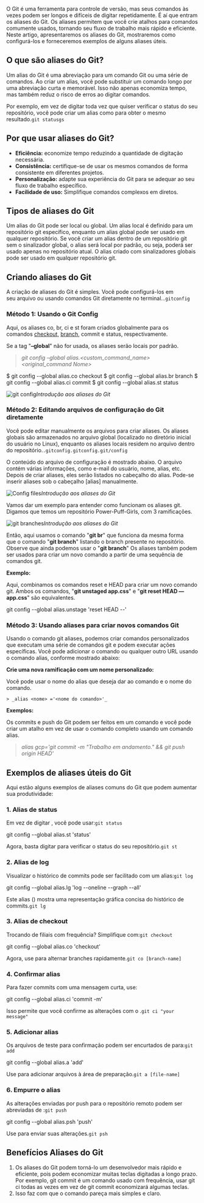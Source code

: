 O Git é uma ferramenta para controle de versão, mas seus comandos às vezes podem ser longos e difíceis de digitar repetidamente. É aí que entram os aliases do Git. Os aliases permitem que você crie atalhos para comandos comumente usados, tornando seu fluxo de trabalho mais rápido e eficiente. Neste artigo, apresentaremos os aliases do Git, mostraremos como configurá-los e forneceremos exemplos de alguns aliases úteis.

## O que são aliases do Git?

Um alias do Git é uma abreviação para um comando Git ou uma série de comandos. Ao criar um alias, você pode substituir um comando longo por uma abreviação curta e memorável. Isso não apenas economiza tempo, mas também reduz o risco de erros ao digitar comandos.

Por exemplo, em vez de digitar toda vez que quiser verificar o status do seu repositório, você pode criar um alias como para obter o mesmo resultado.`git statusgs`

## Por que usar aliases do Git?

- **Eficiência:** economize tempo reduzindo a quantidade de digitação necessária.
- **Consistência:** certifique-se de usar os mesmos comandos de forma consistente em diferentes projetos.
- **Personalização:** adapte sua experiência do Git para se adequar ao seu fluxo de trabalho específico.
- **Facilidade de uso:** Simplifique comandos complexos em diretos.

## Tipos de aliases do Git

Um alias do Git pode ser local ou global. Um alias local é definido para um repositório git específico, enquanto um alias global pode ser usado em qualquer repositório. Se você criar um alias dentro de um repositório git sem o sinalizador global, o alias será local por padrão, ou seja, poderá ser usado apenas no repositório atual. O alias criado com sinalizadores globais pode ser usado em qualquer repositório git.

## Criando aliases do Git

A criação de aliases do Git é simples. Você pode configurá-los em seu arquivo ou usando comandos Git diretamente no terminal.`.gitconfig`

### Método 1: Usando o Git Config

Aqui, os aliases co, br, ci e st foram criados globalmente para os comandos [checkout,](https://www.geeksforgeeks.org/git-checkout-and-merge) [branch](https://www.geeksforgeeks.org/introduction-to-git-branch), commit e status, respectivamente.

Se a tag "**–global**" não for usada, os aliases serão locais por padrão.

> _git config –global alias.<custom_command_name> <original_command Nome>_

$ git config --global alias.co checkout
$ git config --global alias.br branch
$ git config --global alias.ci commit
$ git config --global alias.st status

![git config](https://media.geeksforgeeks.org/wp-content/uploads/20230531112156/git-alias.webp)_Introdução aos aliases do Git_

### Método 2: Editando arquivos de configuração do Git diretamente

Você pode editar manualmente os arquivos para criar aliases. Os aliases globais são armazenados no arquivo global (localizado no diretório inicial do usuário no Linux), enquanto os aliases locais residem no arquivo dentro do repositório.`.gitconfig.gitconfig.git/config`

O conteúdo do arquivo de configuração é mostrado abaixo. O arquivo contém várias informações, como e-mail do usuário, nome, alias, etc. Depois de criar aliases, eles serão listados no cabeçalho do alias. Pode-se inserir aliases sob o cabeçalho [alias] manualmente.

![Config files](https://media.geeksforgeeks.org/wp-content/uploads/20230531112359/git-alias-(1).webp)_Introdução aos aliases do Git_

Vamos dar um exemplo para entender como funcionam os aliases git. Digamos que temos um repositório Power-Puff-Girls, com 3 ramificações.

![git branches](https://media.geeksforgeeks.org/wp-content/uploads/20230531112719/git-alias-(2).webp)_Introdução aos aliases do Git_

Então, aqui usamos o comando "**git br**" que funciona da mesma forma que o comando "**git branch**" listando o branch presente no repositório. Observe que ainda podemos usar o "**git branch**" Os aliases também podem ser usados para criar um novo comando a partir de uma sequência de comandos git.

**Exemplo:**

Aqui, combinamos os comandos reset e HEAD para criar um novo comando git. Ambos os comandos, "**git unstaged app.css**" e "**git reset HEAD — app.css**" são equivalentes.

git config --global alias.unstage 'reset HEAD --'

### Método 3: Usando aliases para criar novos comandos Git

Usando o comando git aliases, podemos criar comandos personalizados que executam uma série de comandos git e podem executar ações específicas. Você pode adicionar o comando ou qualquer outro URL usando o comando alias, conforme mostrado abaixo:

**Crie uma nova ramificação com um nome personalizado:**

Você pode usar o nome do alias que deseja dar ao comando e o nome do comando.

```
> _alias <nome> ='<nome do comando>'_
```

**Exemplos:**

Os commits e push do Git podem ser feitos em um comando e você pode criar um atalho em vez de usar o comando completo usando um comando alias.

> _alias gcp='git commit -m "Trabalho em andamento." && git push origin HEAD'_

## Exemplos de aliases úteis do Git

Aqui estão alguns exemplos de aliases comuns do Git que podem aumentar sua produtividade:

### 1. Alias de status

Em vez de digitar , você pode usar:`git status`

git config --global alias.st 'status'

Agora, basta digitar para verificar o status do seu repositório.`git st`

### 2. Alias de log

Visualizar o histórico de commits pode ser facilitado com um alias:`git log`

git config --global alias.lg 'log --oneline --graph --all'

Este alias () mostra uma representação gráfica concisa do histórico de commits.`git lg`

### 3. Alias de checkout

Trocando de filiais com frequência? Simplifique com:`git checkout`

git config --global alias.co 'checkout'

Agora, use para alternar branches rapidamente.`git co [branch-name]`

### 4. Confirmar alias

Para fazer commits com uma mensagem curta, use:

git config --global alias.ci 'commit -m'

Isso permite que você confirme as alterações com o .`git ci "your message"`

### 5. Adicionar alias

Os arquivos de teste para confirmação podem ser encurtados de para:`git add`

git config --global alias.a 'add'

Use para adicionar arquivos à área de preparação.`git a [file-name]`

### 6. Empurre o alias

As alterações enviadas por push para o repositório remoto podem ser abreviadas de :`git push`

git config --global alias.psh 'push'

Use para enviar suas alterações.`git psh`

## **Benefícios Aliases do Git**

1. Os aliases do Git podem torná-lo um desenvolvedor mais rápido e eficiente, pois podem economizar muitas teclas digitadas a longo prazo. Por exemplo, git commit é um comando usado com frequência, usar git ci todas as vezes em vez de git commit economizará algumas teclas.
2. Isso faz com que o comando pareça mais simples e claro.


